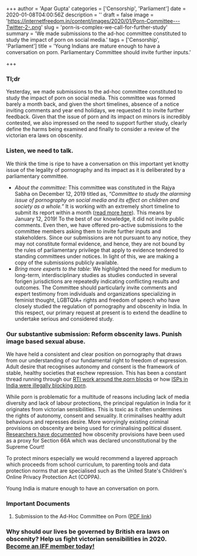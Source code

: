 +++
author = 'Apar Gupta'
categories = ['Censorship', 'Parliament']
date = 2020-01-08T04:00:56Z
description = ''
draft = false
image = 'https://internetfreedom.in/content/images/2020/01/Porn-Committee---Twitter-2-.png'
slug = 'porn-is-complex-we-call-for-further-study'
summary = 'We made submissions to the ad-hoc committee constituted to study the impact of porn on social media.'
tags = ['Censorship', 'Parliament']
title = 'Young Indians are mature enough to have a conversation on porn. Parliamentary Committee should invite further inputs.'

+++


### Tl;dr

Yesterday, we made submissions to the ad-hoc committee constituted to study the impact of porn on social media. This committee was formed barely a month back, and given the short timelines, absence of a notice inviting comments and year end holidays, we requested it to invite further feedback. Given that the issue of porn and its impact on minors is incredibly contested, we also impressed on the need to support further study, clearly define the harms being examined and finally to consider a review of the victorian era laws on obscenity.

### Listen, we need to talk.

We think the time is ripe to have a conversation on this important yet knotty issue of the legality of pornography and its impact as it is deliberated by a parliamentary committee.

* _About the committee:_ This committee was constituted in the Rajya Sabha on December 12, 2019 titled as, _“Committee to study the alarming issue of pornography on social media and its effect on children and society as a whole.”_ It is working with an extremely short timeline to submit its report within a month ([read more here](https://www.thehindu.com/news/national/committee-to-study-porn-content-on-the-internet/article30289277.ece)). This means by January 12, 2019! To the best of our knowledge, it did not invite public comments. Even then, we have offered pro-active submissions to the committee members asking them to invite further inputs and stakeholders. Since our submissions are not pursuant to any notice, they may not constitute formal evidence, and hence, they are not bound by the rules of parliamentary privilege that apply to evidence tendered to standing committees under notices. In light of this, we are making a copy of the submissions publicly available.
* _Bring more experts to the table:_ We highlighted the need for medium to long-term, interdisciplinary studies as studies conducted in several forigen jurisdictions are repeatedly indicating conflicting results and outcomes. The Committee should particularly invite comments and expert testimony from individuals and organizations specializing in feminist thought, LGBTQIA+ rights and freedom of speech who have closely studied the regulation of pornography and obscenity in India. In this respect, our primary request at present is to extend the deadline to undertake serious and considered study.

### Our substantive submission: Reform obscenity laws. Punish image based sexual abuse.

We have held a consistent and clear position on pornography that draws from our understanding of our fundamental right to freedom of expression. Adult desire that recognises autonomy and consent is the framework of stable, healthy societies that eschew repression. This has been a constant thread running through our [RTI work around the porn blocks](https://internetfreedom.in/why-is-porn-being-blocked-in-india-whattheblock/) or how [ISPs in India were illegally blocking porn](https://internetfreedom.in/whattheblock/).

While porn is problematic for a multitude of reasons including lack of media diversity and lack of labour protections, the principal regulation in India for it originates from victorian sensibilities. This is toxic as it often undermines the rights of autonomy, consent and sexuality. It criminalises healthy adult behaviours and represses desire. More worryingly existing criminal provisions on obscenity are being used for criminalising political dissent. [Researchers have documented](https://indianexpress.com/article/india/firs-on-obscenity-rising-section-67-is-new-66a-warn-experts-4957845/) how obscenity provisions have been used as a proxy for Section 66A which was declared unconstitutional by the Supreme Court!

To protect minors especially we would recommend a layered approach which proceeds from school curriculum, to parenting tools and data protection norms that are specialised such as the United State's Children's Online Privacy Protection Act (COPPA).

Young India is mature enough to have an conversation on porn.

### Important Documents

1. Submission to the Ad-Hoc Committee on Porn ([PDF link](https://drive.google.com/file/d/17AQ6fzpUdV_QweuO_mbLWS-Lmb-dQuWb/view?usp=sharing))

### Why should our lives be governed by British era laws on obscenity? Help us fight victorian sensibilities in 2020. [Become an IFF member today!](https://internetfreedom.in/donate/)

